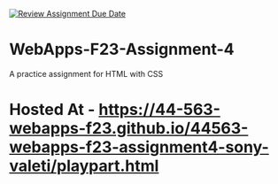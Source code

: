[![Review Assignment Due Date](https://classroom.github.com/assets/deadline-readme-button-24ddc0f5d75046c5622901739e7c5dd533143b0c8e959d652212380cedb1ea36.svg)](https://classroom.github.com/a/4tKarLeg)
# WebApps-F23-Assignment-4
A practice assignment for HTML with CSS


Hosted At -  https://44-563-webapps-f23.github.io/44563-webapps-f23-assignment4-sony-valeti/playpart.html
=======

